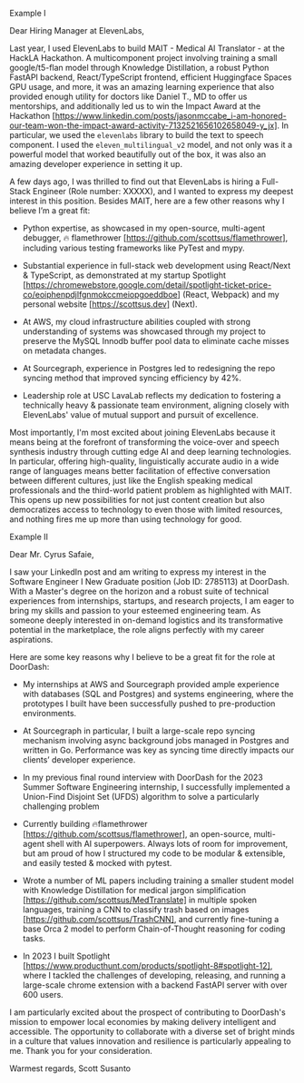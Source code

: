 Example I

Dear Hiring Manager at ElevenLabs,

Last year, I used ElevenLabs to build MAIT - Medical AI Translator - at the HackLA Hackathon. A multicomponent project involving training a small google/t5-flan model through Knowledge Distillation, a robust Python FastAPI backend, React/TypeScript frontend, efficient Huggingface Spaces GPU usage, and more, it was an amazing learning experience that also provided enough utility for doctors like Daniel T., MD to offer us mentorships, and additionally led us to win the Impact Award at the Hackathon [https://www.linkedin.com/posts/jasonmccabe_i-am-honored-our-team-won-the-impact-award-activity-7132521656102658049-y_jx]. In particular, we used the `elevenlabs` library to build the text to speech component. I used the `eleven_multilingual_v2` model, and not only was it a powerful model that worked beautifully out of the box, it was also an amazing developer experience in setting it up.

A few days ago, I was thrilled to find out that ElevenLabs is hiring a Full-Stack Engineer (Role number: XXXXX), and I wanted to express my deepest interest in this position. Besides MAIT, here are a few other reasons why I believe I’m a great fit:

- Python expertise, as showcased in my open-source, multi-agent debugger, 🔥 flamethrower [https://github.com/scottsus/flamethrower], including various testing frameworks like PyTest and mypy.

- Substantial experience in full-stack web development using React/Next & TypeScript, as demonstrated at my startup Spotlight [https://chromewebstore.google.com/detail/spotlight-ticket-price-co/eoiphenpdjlfgnmokccmeiopgoeddboe] (React, Webpack) and my personal website [https://scottsus.dev] (Next).

- At AWS, my cloud infrastructure abilities coupled with strong understanding of systems was showcased through my project to preserve the MySQL Innodb buffer pool data to eliminate cache misses on metadata changes.

- At Sourcegraph, experience in Postgres led to redesigning the repo syncing method that improved syncing efficiency by 42%.

- Leadership role at USC LavaLab reflects my dedication to fostering a technically heavy & passionate team environment, aligning closely with ElevenLabs' value of mutual support and pursuit of excellence.

Most importantly, I'm most excited about joining ElevenLabs because it means being at the forefront of transforming the voice-over and speech synthesis industry through cutting edge AI and deep learning technologies. In particular, offering high-quality, linguistically accurate audio in a wide range of languages means better facilitation of effective conversation between different cultures, just like the English speaking medical professionals and the third-world patient problem as highlighted with MAIT. This opens up new possibilities for not just content creation but also democratizes access to technology to even those with limited resources, and nothing fires me up more than using technology for good.


Example II

Dear Mr. Cyrus Safaie,

I saw your LinkedIn post and am writing to express my interest in the Software Engineer I New Graduate position (Job ID: 2785113) at DoorDash. With a Master's degree on the horizon and a robust suite of technical experiences from internships, startups, and research projects, I am eager to bring my skills and passion to your esteemed engineering team. As someone deeply interested in on-demand logistics and its transformative potential in the marketplace, the role aligns perfectly with my career aspirations.

Here are some key reasons why I believe to be a great fit for the role at DoorDash:

- My internships at AWS and Sourcegraph provided ample experience with databases (SQL and Postgres) and systems engineering, where the prototypes I built have been successfully pushed to pre-production environments.

- At Sourcegraph in particular, I built a large-scale repo syncing mechanism involving async background jobs managed in Postgres and written in Go. Performance was key as syncing time directly impacts our clients’ developer experience.

- In my previous final round interview with DoorDash for the 2023 Summer Software Engineering internship, I successfully implemented a Union-Find Disjoint Set (UFDS) algorithm to solve a particularly challenging problem

- Currently building 🔥flamethrower [https://github.com/scottsus/flamethrower], an open-source, multi-agent shell with AI superpowers. Always lots of room for improvement, but am proud of how I structured my code to be modular & extensible, and easily tested & mocked with pytest.

- Wrote a number of ML papers including training a smaller student model with Knowledge Distillation for medical jargon simplification [https://github.com/scottsus/MedTranslate] in multiple spoken languages, training a CNN to classify trash based on images [https://github.com/scottsus/TrashCNN], and currently fine-tuning a base Orca 2 model to perform Chain-of-Thought reasoning for coding tasks.

- In 2023 I built Spotlight [https://www.producthunt.com/products/spotlight-8#spotlight-12], where I tackled the challenges of developing, releasing, and running a large-scale chrome extension with a backend FastAPI server with over 600 users.

I am particularly excited about the prospect of contributing to DoorDash's mission to empower local economies by making delivery intelligent and accessible. The opportunity to collaborate with a diverse set of bright minds in a culture that values innovation and resilience is particularly appealing to me. Thank you for your consideration.

Warmest regards,
Scott Susanto
